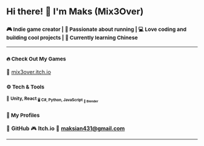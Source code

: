 # <sub>Hi there! 👋 I'm Maks (Mix3Over)</sub>

### <sub>🎮 Indie game creator | 🏃 Passionate about running | 💻 Love coding and building cool projects | 🏯 Currently learning Chinese</sub>  

---  
### <sub>🔥 Check Out My Games</sub>  
🔗 [mix3over.itch.io](https://mix3over.itch.io/)

### <sub>⚙️ Tech & Tools</sub>  
<sub>🚀 **Unity, React**
<sub>🖥️ **C#, Python, JavaScript**
<sub>🎨 **Blender**

### <sub>📌 My Profiles</sub>  
📣 **GitHub**
🎮 **Itch.io**
📧 **maksian431@gmail.com**

---

